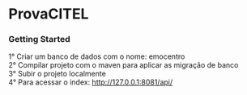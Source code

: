 # ProvaCITEL

### Getting Started
1° Criar um banco de dados com o nome: emocentro<br>
2° Compilar projeto com o maven para aplicar as migração de banco<br>
3° Subir o projeto localmente<br>
4° Para acessar o index: http://127.0.0.1:8081/api/<br>
